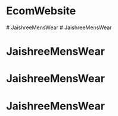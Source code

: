 # EcomWebsite
#   J a i s h r e e M e n s W e a r  
 # JaishreeMensWear
# JaishreeMensWear
# JaishreeMensWear
# JaishreeMensWear
